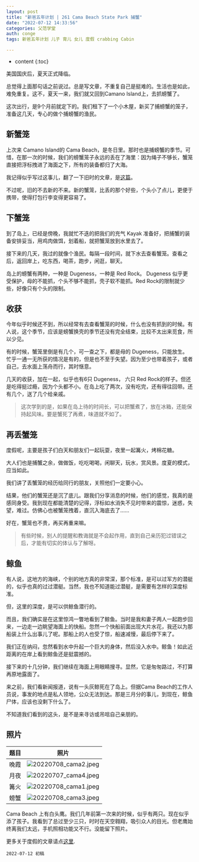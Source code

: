 ```yaml
---
layout: post
title: "新爸五年计划 | 261 Cama Beach State Park 捕蟹"
date: "2022-07-12 14:33:56"
categories: 父范学堂
auth: conge
tags: 新爸五年计划 儿子 育儿 女儿 度假 crabbing Cabin

---
```

* content
{:toc}

美国国庆后，夏天正式降临。

总觉得上面那句话之前说过。总是写文章，不重复自己是挺难的。生活也是如此，难免重复。这不，夏天一来，我们就又回到Camano Island上，去抓螃蟹了。

这次出行，是9个月前就定下的。我们租下了一个小木屋，新买了捕螃蟹的笼子，准备这几天，专心的做个捕螃蟹的渔民。




## 新蟹笼

上次来 Camano Island的 Cama Beach，是冬日里。那时也是捕螃蟹的季节。可惜，在那一次的时候，我们的螃蟹笼子永远的丢在了海里：因为绳子不够长，蟹笼直接把浮标拽进了海面之下，所有的装备都归了大海。

我记得似乎写过这事儿，翻了一下旧时的文章，是[这篇](https://conge.github.io/2021/12/25/NewDaddy-merry-Christmas/)。

不过呢，旧的不去新的不来。新的蟹笼，比丢的那个好些，个头小了点儿，更便于携带，使得打包行李变得更容易了。

## 下蟹笼

到了岛上，已经是傍晚，我就忙不迭的把我们的充气 Kayak 准备好，把捕蟹的装备安排妥当，用鸡肉做饵，划着船，就把蟹笼放到水里去了。

接下来的几天，我过的就像个渔民。每隔一段时间，就下水去查看蟹笼。查看之后，返回岸上，吃东西，喝茶，跑步，闲逛，聊天。

岛上的螃蟹有两种，一种是 Dugeness，一种是 Red Rock。 Dugeness 似乎更受保护，母的不能抓，个头不够不能抓，壳子软不能抓。Red Rock的限制就少些，好像只有个头的限制。

## 收获

今年似乎时候还不到，所以经常有去查看蟹笼的时候，什么也没有抓到的时候。有人说，这个季节，应该是螃蟹换壳的季节还没有完全结束，比较不太出来觅食，所以少见。

有的时候，蟹笼里倒是有几个，可一查之下，都是母的 Dugeness，只能放生。忙乎一通一无所获的情况是有的，但是也不至于失望。因为至少也带着孩子，或者自己，去水面上荡舟而行，其时惬意。

几天的收获，加在一起，似乎也有6只 Dugeness， 六只 Red Rock的样子。但还是吃得挺过瘾，因为个头都不小。在岛上吃了两次，没有吃完，还有得往回带。还有几个，送了几个给亲戚。

> 这次学到的是，如果在岛上待的时间长，可以把蟹煮了，放在冰箱，还能保持起风味。要是蟹死了再煮，味道就不如了。

## 再丢蟹笼

度假呢，主要是孩子们白天和朋友们一起玩耍，夜里一起篝火，烤棉花糖。

大人们也是捕蟹之余，做做饭，吃吃喝喝，闲聊天，玩水，赏风景。度夏的模式，应当如此。

我们讲了丢蟹笼的经历给同行的朋友，关照他们一定要小心。

结果，他们的蟹笼还是沉了底儿。跟我们分享消息的时候，他们的感觉，我真的是感同身受。我到现在都能清楚的记得，浮标如水消失不见时带来的震惊，迷惑，失望，难过。仿佛心也被蟹笼拽着，直沉入海底去了……

好在，蟹笼也不贵，再买再重来嘛。

> 有些时候，别人的提醒和教诲就是不会起作用，直到自己亲历犯过错误之后，才能有切实的体认与了解呀。

## 鲸鱼

有人说，这地方的海峡，个别的地方真的非常深，那个标准，是可以过军方的潜艇的，似乎也真的过过潜艇。当然，我也不知道能过潜艇，是需要有怎样的深度标准。

但，这里的深度，是可以供鲸鱼潜行的。

而且，我们确实是在这里惊鸿一瞥地看到了鲸鱼。当时是我和妻子两人一起跑步回来，一边走一边眺望海面上的快船。忽然一个快船前面出现大片水花，我还以为那船装上什么出事儿了呢。那船上的人也受了惊，船速减慢，最后停下来了。

我们正在纳闷，忽然看到水中升起一个巨大的身体，然后没入水中。鲸鱼！如此近距离的在岸上看到鲸鱼还是挺震撼的。

接下来的十几分钟，我们继续在海面上用眼睛搜寻。显然，它是匆匆路过，不打算再原地露面了。

来之前，我们看新闻报道，说有一头灰鲸死在了岛上。但据Cama Beach的工作人员说，事发的地点是私人领地，公众无法到达。那是三月分的事儿，到现在，鲸鱼尸体，应该也没剩下什么了。

不知道我们看到的这头，是不是来寻访或吊唁自己亲朋的。

## 照片

|题目|照片|
|:----|:----:|
|晚霞|![20220708_cama2.jpeg](https://s2.loli.net/2022/07/13/VgRwl8kUQ6pzDAm.jpg)|
|月夜|![20220707_cama4.jpeg](https://s2.loli.net/2022/07/13/rlt3RMODZHKiBz2.jpg)|
|篝火|![20220708_cama1.jpeg](https://s2.loli.net/2022/07/13/YPpoNLHsIw9iRWU.jpg)|
|螃蟹|![20220708_cama3.jpeg](https://s2.loli.net/2022/07/13/xRapQDIhFzVGUce.jpg)|

Cama Beach 上有白头鹰。我们几年前第一次来的时候，似乎有两只。现在似乎添了孩子。我看到了总过至少三只，时时在天空翱翔，吸引众人的目光。但老鹰始终离我们太远，手机照相功能又不行。没能留下照片。

更多关于度假的文章请点[这里](https://conge.github.io/tag/#%E5%BA%A6%E5%81%87).


```
2022-07-12 初稿
```
